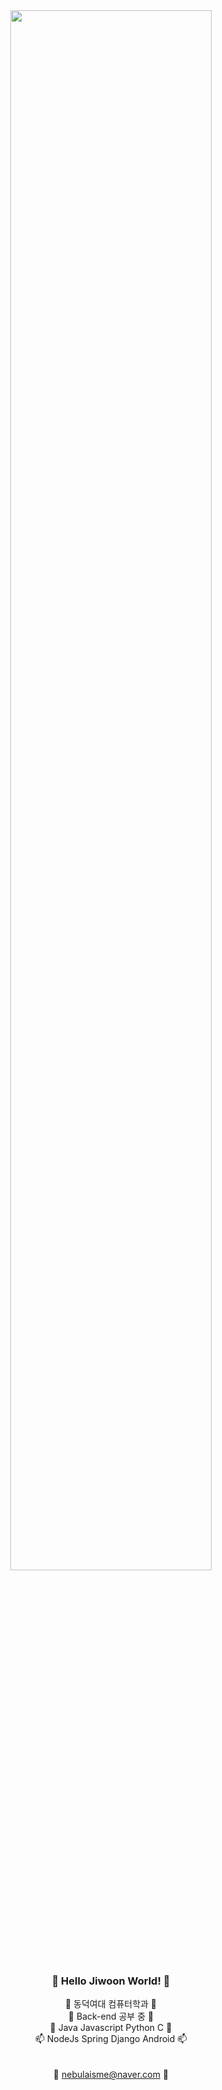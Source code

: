 <div align="center">
<img width="80%" src="https://user-images.githubusercontent.com/59862752/215268566-93f30660-2318-4617-9963-80e3faecd057.PNG"> 

### 👋 Hello Jiwoon World! 👋  
  
<!--
**sungjiwoon/sungjiwoon** is a ✨ _special_ ✨ repository because its `README.md` (this file) appears on your GitHub profile.

Here are some ideas to get you started: -->

👯 동덕여대 컴퓨터학과 👯<br>
🌱 Back-end 공부 중 🌱<br>
🔭 Java Javascript Python C 🔭<br>
📫 NodeJs Spring Django Android 📫 <br>
<br><br>
💬 nebulaisme@naver.com 💬 <br>
  
<!--
😄 Pronouns: ...
⚡ Fun fact: ... -->


</div>
